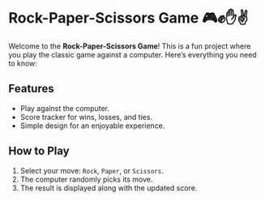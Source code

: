 <h1>Rock-Paper-Scissors Game 🎮✊✋✌️</h1>
    <p>Welcome to the <strong>Rock-Paper-Scissors Game</strong>! This is a fun project where you play the classic game against a computer. Here’s everything you need to know:</p>
    <h2>Features</h2>
    <ul>
        <li>Play against the computer.</li>
        <li>Score tracker for wins, losses, and ties.</li>
        <li>Simple design for an enjoyable experience.</li>
    </ul>
    <h2>How to Play</h2>
    <ol>
        <li>Select your move: <code>Rock</code>, <code>Paper</code>, or <code>Scissors</code>.</li>
        <li>The computer randomly picks its move.</li>
        <li>The result is displayed along with the updated score.</li>
    </ol>

